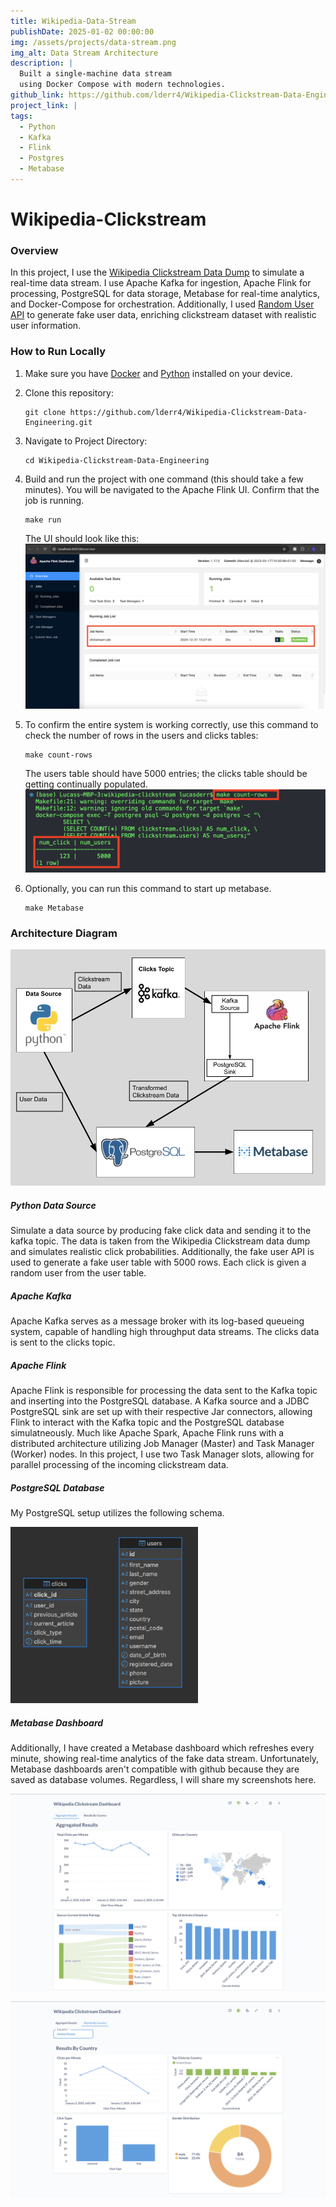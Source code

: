 ```yaml
---
title: Wikipedia-Data-Stream
publishDate: 2025-01-02 00:00:00
img: /assets/projects/data-stream.png
img_alt: Data Stream Architecture
description: |
  Built a single-machine data stream
  using Docker Compose with modern technologies.
github_link: https://github.com/lderr4/Wikipedia-Clickstream-Data-Engineering/tree/main
project_link: |
tags:
  - Python
  - Kafka
  - Flink
  - Postgres
  - Metabase
---
```


# Wikipedia-Clickstream

### Overview
In this project, I use the [Wikipedia Clickstream Data Dump](https://dumps.wikimedia.org/other/clickstream/) to simulate a real-time data stream. I use Apache Kafka for ingestion, Apache Flink for processing, PostgreSQL for data storage, Metabase for real-time analytics, and Docker-Compose for orchestration. Additionally, I used [Random User API](https://randomuser.me/) to generate fake user data, enriching clickstream dataset with realistic user information.

### How to Run Locally
1. Make sure you have [Docker](https://docs.docker.com/engine/install/) and [Python](https://www.python.org/downloads/) installed on your device.
2. Clone this repository:
   ```
   git clone https://github.com/lderr4/Wikipedia-Clickstream-Data-Engineering.git
   ```
3. Navigate to Project Directory:
   ```
   cd Wikipedia-Clickstream-Data-Engineering
   ```
4. Build and run the project with one command (this should take a few minutes). You will be navigated to the Apache Flink UI. Confirm that the job is running.
   ```
   make run
   ```
   The UI should look like this:
   ![flink ui screenshot](https://github.com/lderr4/Wikipedia-Clickstream-Data-Engineering/blob/main/assets/images/flinkui.png?raw=true)
 
5. To confirm the entire system is working correctly, use this command to check the number of rows in the users and clicks tables:
   ```
   make count-rows
   ```
   The users table should have 5000 entries; the clicks table should be getting continually populated.
   ![count rows command](https://github.com/lderr4/Wikipedia-Clickstream-Data-Engineering/blob/main/assets/images/countrows.png?raw=true)
6. Optionally, you can run this command to start up metabase.
   ```
   make Metabase
   ```
### Architecture Diagram
![Architecture Diagram](https://github.com/lderr4/Wikipedia-Clickstream-Data-Engineering/blob/main/assets/images/architecture.png?raw=true)
##### Python Data Source
Simulate a data source by producing fake click data and sending it to the kafka topic. The data is taken from the Wikipedia Clickstream data dump and simulates realistic click probabilities. Additionally, the fake user API is used to generate a fake user table with 5000 rows. Each click is given a random user from the user table.
##### Apache Kafka
Apache Kafka serves as a message broker with its log-based queueing system, capable of handling high throughput data streams. The clicks data is sent to the clicks topic.
##### Apache Flink
Apache Flink is responsible for processing the data sent to the Kafka topic and inserting into the PostgreSQL database. A Kafka source and a JDBC PostgreSQL sink are set up with their respective Jar connectors, allowing Flink to interact with the Kafka topic and the PostgreSQL database simulatneously. Much like Apache Spark, Apache Flink runs with a distributed architecture utilizing Job Manager (Master) and Task Manager (Worker) nodes. In this project, I use two Task Manager slots, allowing for parallel processing of the incoming clickstream data.

##### PostgreSQL Database
My PostgreSQL setup utilizes the following schema.

<img src="https://github.com/lderr4/Wikipedia-Clickstream-Data-Engineering/blob/main/assets/images/erdiagram.png" alt="Entity Relationship Diagram" width="300"/>

##### Metabase Dashboard
Additionally, I have created a Metabase dashboard which refreshes every minute, showing real-time analytics of the fake data stream. Unfortunately, Metabase dashboards aren't compatible with github because they are saved as database volumes. Regardless, I will share my screenshots here.

![dashboard1](https://github.com/lderr4/Wikipedia-Clickstream-Data-Engineering/blob/main/assets/images/dashboard1.png?raw=true)

![dashboard2](https://github.com/lderr4/Wikipedia-Clickstream-Data-Engineering/blob/main/assets/images/dashboard2.png?raw=true)
